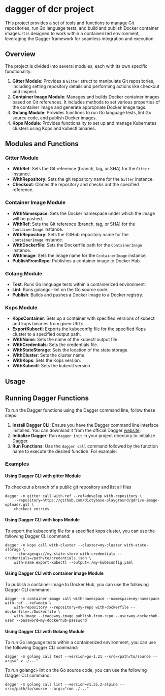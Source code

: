 # dagger of dcr project

This project provides a set of tools and functions to manage Git repositories,
run Go language tests, and build and publish Docker container images. It is
designed to work within a containerized environment, leveraging the Dagger
framework for seamless integration and execution.

## Overview

The project is divided into several modules, each with its own specific functionality:

1. **Gitter Module**: Provides a `Gitter` struct to manipulate Git repositories, including setting repository details and performing actions like checkout and inspect.
2. **Container Image Module**: Manages and builds Docker container images based on Git references. It includes methods to set various properties of the container image and generate appropriate Docker image tags.
3. **Golang Module**: Provides functions to run Go language tests, lint Go source code, and publish Docker images.
4. **Kops Module**: Provides functionality to set up and manage Kubernetes clusters using Kops and kubectl binaries.

## Modules and Functions

### Gitter Module

- **WithRef**: Sets the Git reference (branch, tag, or SHA) for the `Gitter` instance.
- **WithRepository**: Sets the git repository name for the `Gitter` instance.
- **Checkout**: Clones the repository and checks out the specified reference.

### Container Image Module

- **WithNamespace**: Sets the Docker namespace under which the image will be pushed.
- **WithRef**: Sets the Git reference (branch, tag, or SHA) for the `ContainerImage` instance.
- **WithRepository**: Sets the GitHub repository name for the `ContainerImage` instance.
- **WithDockerfile**: Sets the Dockerfile path for the `ContainerImage` instance.
- **WithImage**: Sets the image name for the `ContainerImage` instance.
- **PublishFromRepo**: Publishes a container image to Docker Hub.

### Golang Module

- **Test**: Runs Go language tests within a containerized environment.
- **Lint**: Runs golangci-lint on the Go source code.
- **Publish**: Builds and pushes a Docker image to a Docker registry.

### Kops Module

- **KopsContainer**: Sets up a container with specified versions of kubectl and
  kops binaries from given URLs.
- **ExportKubectl**: Exports the kubeconfig file for the specified Kops cluster
  to a specified output path.
- **WithName**: Sets the name of the kubectl output file.
- **WithCredentials**: Sets the credentials file.
- **WithStateStorage**: Sets the location of the state storage.
- **WithCluster**: Sets the cluster name.
- **WithKops**: Sets the Kops version.
- **WithKubectl**: Sets the kubectl version.

## Usage

## Running Dagger Functions

To run the Dagger functions using the Dagger command line, follow these steps:

1. **Install Dagger CLI**: Ensure you have the Dagger command line interface
   installed. You can download it from the official Dagger
   [website](https://dagger.io).
2. **Initialize Dagger**: Run `dagger init` in your project directory to
   initialize Dagger.
3. **Run Functions**: Use the `dagger call` command followed by the function
   name to execute the desired function. For example:

### Examples
#### Using Dagger CLI with gitter Module
To checkout a branch of a public git repository and list all files

```shell
dagger -m gitter call with-ref --ref=develop with-repository \
    --repository=https://github.com/dictybase-playground/gdrive-image-uploadr.git \
    checkout entries
```

#### Using Dagger CLI with kops Module
To export the kubeconfig file for a specified kops cluster, you can use the
following Dagger CLI command:

```shell
dagger -m kops call with-cluster --cluster=my-cluster with-state-storage \
    --storage=gs://my-state-store with-credentials --credentials=/path/to/credentials.json \
    with-name export-kubectl --output=./my-kubeconfig.yaml
```

#### Using Dagger CLI with container image Module
To publish a container image to Docker Hub, you can use the following Dagger CLI command:

```shell
dagger -m container-image call with-namespace --namespace=my-namespace with-ref --ref=main \
    with-repository --repository=my-repo with-dockerfile --dockerfile=./Dockerfile \
    with-image --image=my-image publish-from-repo --user=my-dockerhub-user --password=my-dockerhub-password
```

#### Using Dagger CLI with Golang Module
To run Go language tests within a containerized environment, you can use the following Dagger CLI command:

```shell
dagger -m golang call test --version=go-1.21 --src=/path/to/source --args="-v ./..."
```

To run golangci-lint on the Go source code, you can use the following Dagger CLI command:

```shell
dagger -m golang call lint --version=v1.55.2-alpine --src=/path/to/source --args="run ./..."
```
